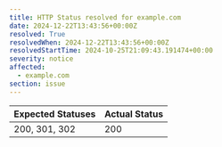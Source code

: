 ```yaml
---
title: HTTP Status resolved for example.com
date: 2024-12-22T13:43:56+00:00Z
resolved: True
resolvedWhen: 2024-12-22T13:43:56+00:00Z
resolvedStartTime: 2024-10-25T21:09:43.191474+00:00
severity: notice
affected:
  - example.com
section: issue
---
```


| Expected Statuses | Actual Status  |
|-------------------|----------------|
| 200, 301, 302 | 200 |
